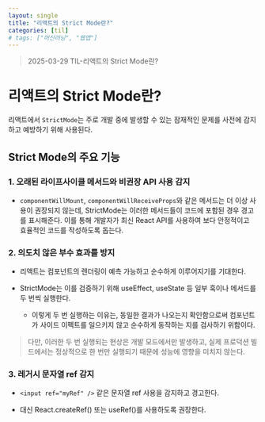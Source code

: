 ```yaml
---
layout: single
title: "리액트의 Strict Mode란?"
categories: [til]
# tags: ["머신러닝", "웹앱"]
---
```


> 2025-03-29 TIL-리액트의 Strict Mode란?

# 리액트의 Strict Mode란?

리액트에서 `StrictMode`는 주로 개발 중에 발생할 수 있는 잠재적인 문제를 사전에 감지하고 예방하기 위해 사용된다.

## Strict Mode의 주요 기능

### 1. 오래된 라이프사이클 메서드와 비권장 API 사용 감지

- `componentWillMount`, `componentWillReceiveProps`와 같은 메서드는 더 이상 사용이 권장되지 않는데, StrictMode는 이러한 메서드들이 코드에 포함된 경우 경고를 표시해준다. 이를 통해 개발자가 최신 React API를 사용하여 보다 안정적이고 효율적인 코드를 작성하도록 돕는다.

### 2. 의도치 않은 부수 효과를 방지

- 리액트는 컴포넌트의 렌더링이 예측 가능하고 순수하게 이루어지기를 기대한다.

- StrictMode는 이를 검증하기 위해 useEffect, useState 등 일부 훅이나 메서드를 두 번씩 실행한다.

  - 이렇게 두 번 실행하는 이유는, 동일한 결과가 나오는지 확인함으로써 컴포넌트가 사이드 이펙트를 일으키지 않고 순수하게 동작하는 지를 검사하기 위함이다.

> 다만, 이러한 두 번 실행되는 현상은 개발 모드에서만 발생하고, 실제 프로덕션 빌드에서는 정상적으로 한 번만 실행되기 때문에 성능에 영향을 미치지 않는다.

### 3. 레거시 문자열 ref 감지

- `<input ref="myRef" />` 같은 문자열 ref 사용을 감지하고 경고한다.

- 대신 React.createRef() 또는 useRef()를 사용하도록 권장한다.
